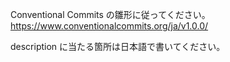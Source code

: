 Conventional Commits の雛形に従ってください。
https://www.conventionalcommits.org/ja/v1.0.0/

description に当たる箇所は日本語で書いてください。
